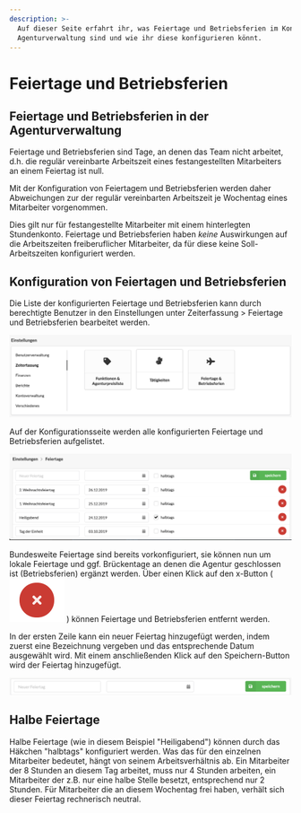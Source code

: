 ```yaml
---
description: >-
  Auf dieser Seite erfahrt ihr, was Feiertage und Betriebsferien im Kontext der
  Agenturverwaltung sind und wie ihr diese konfigurieren könnt.
---
```


# Feiertage und Betriebsferien

## Feiertage und Betriebsferien in der Agenturverwaltung

Feiertage und Betriebsferien sind Tage, an denen das Team nicht arbeitet, d.h. die regulär vereinbarte Arbeitszeit eines festangestellten Mitarbeiters an einem Feiertag ist null.

Mit der Konfiguration von Feiertagem und Betriebsferien werden daher Abweichungen zur der regulär vereinbarten Arbeitszeit je Wochentag eines Mitarbeiter vorgenommen.

Dies gilt nur für festangestellte Mitarbeiter mit einem hinterlegten Stundenkonto. Feiertage und Betriebsferien haben _keine_ Auswirkungen auf die Arbeitszeiten freiberuflicher Mitarbeiter, da für diese keine Soll-Arbeitszeiten konfiguriert werden.

## Konfiguration von Feiertagen und Betriebsferien

Die Liste der konfigurierten Feiertage und Betriebsferien kann durch berechtigte Benutzer in den Einstellungen unter Zeiterfassung &gt; Feiertage und Betriebsferien bearbeitet werden.  
 

![](../.gitbook/assets/bildschirmfoto-2019-11-25-um-09.58.14.png)

Auf der Konfigurationsseite werden alle konfigurierten Feiertage und Betriebsferien aufgelistet.   
 

![](../.gitbook/assets/bildschirmfoto-2020-01-19-um-12.45.34.png)

Bundesweite Feiertage sind bereits vorkonfiguriert, sie können nun um lokale Feiertage und ggf. Brückentage an denen die Agentur geschlossen ist \(Betriebsferien\) ergänzt werden. Über einen Klick auf den x-Button \( ![](../.gitbook/assets/bildschirmfoto-2019-11-25-um-10.23.24.png) \) können Feiertage und Betriebsferien entfernt werden. 

In der ersten Zeile kann ein neuer Feiertag hinzugefügt werden, indem zuerst eine Bezeichnung vergeben und das entsprechende Datum ausgewählt wird. Mit einem anschließenden Klick auf den Speichern-Button wird der Feiertag hinzugefügt.  

![](../.gitbook/assets/bildschirmfoto-2019-11-25-um-12.04.48.png)

## Halbe Feiertage

Halbe Feiertage \(wie in diesem Beispiel "Heiligabend"\) können durch das Häkchen "halbtags" konfiguriert werden. Was das für den einzelnen Mitarbeiter bedeutet, hängt von seinem Arbeitsverhältnis ab. Ein Mitarbeiter der 8 Stunden an diesem Tag arbeitet, muss nur 4 Stunden arbeiten, ein Mitarbeiter der z.B. nur eine halbe Stelle besetzt, entsprechend nur 2 Stunden. Für Mitarbeiter die an diesem Wochentag frei haben, verhält sich dieser Feiertag rechnerisch neutral.


